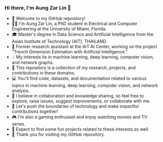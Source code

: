 ### Hi there, I'm Aung Zar Lin 👋

- 👋 Welcome to my GitHub repository!
- 👨‍🎓 I'm Aung Zar Lin, a PhD student in Electrical and Computer Engineering at the University of Miami, Florida.
- 🎓 Master's degree in Data Science and Artificial Intelligence from the Asian Institute of Technology (AIT), THAILAND.
- 🔬 Former research assistant at the AIT AI Center, working on the project "Trench Dimension Estimation with Artificial Intelligence."
- 💡 My interests lie in machine learning, deep learning, computer vision, and network graphs.
- 📁 This repository is a collection of my research, projects, and contributions in these domains.
- 💻 You'll find code, datasets, and documentation related to various topics in machine learning, deep learning, computer vision, and network analysis.
- 🤝 I believe in collaboration and knowledge sharing, so feel free to explore, raise issues, suggest improvements, or collaborate with me.
- 🌟 Let's push the boundaries of technology and make impactful contributions together!
- 🎮 I'm also a gaming enthusiast and enjoy watching movies and TV series.
- 🎉 Expect to find some fun projects related to these interests as well.
- 🙏 Thank you for visiting my GitHub repository. 
